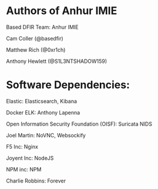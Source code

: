 # Authors of Anhur IMIE 

Based DFIR Team: Anhur IMIE

Cam Coller (@basedfir)

Matthew Rich (@0xr1ch)

Anthony Hewlett (@S1L3NTSHADOW159)

# Software Dependencies:

Elastic: Elasticsearch, Kibana

Docker ELK: Anthony Lapenna 

Open Information Security Foundation (OISF): Suricata NIDS

Joel Martin: NoVNC, Websockify

F5 Inc: Nginx

Joyent Inc: NodeJS

NPM inc: NPM

Charlie Robbins: Forever 
